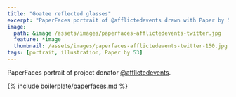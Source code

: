 ```yaml
---
title: "Goatee reflected glasses"
excerpt: "PaperFaces portrait of @afflictedevents drawn with Paper by 53 on an iPad."
image: 
  path: &image /assets/images/paperfaces-afflictedevents-twitter.jpg 
  feature: *image
  thumbnail: /assets/images/paperfaces-afflictedevents-twitter-150.jpg
tags: [portrait, illustration, Paper by 53]
---
```


PaperFaces portrait of project donator [@afflictedevents](http://twitter.com/afflictedevents).

{% include boilerplate/paperfaces.md %}
